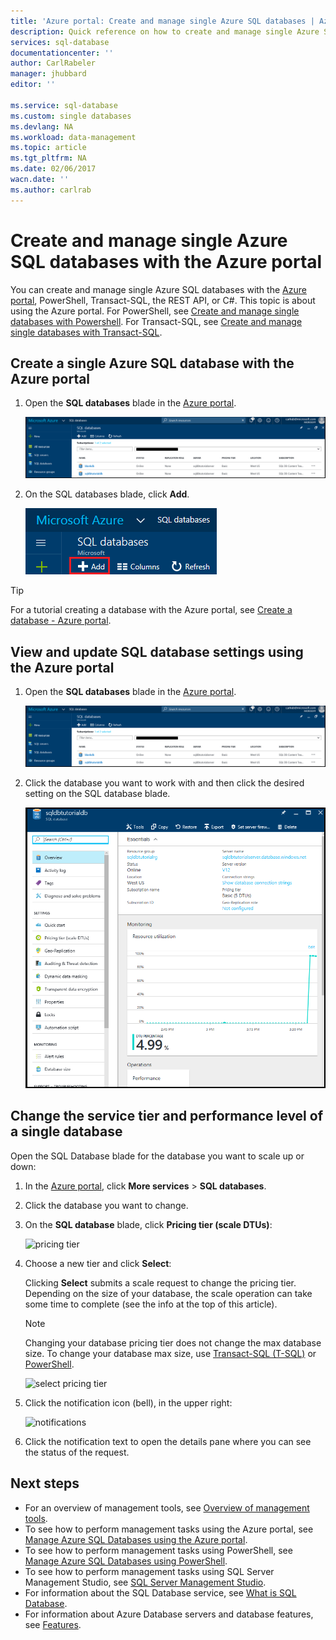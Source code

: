 ```yaml
---
title: 'Azure portal: Create and manage single Azure SQL databases | Azure'
description: Quick reference on how to create and manage single Azure SQL database using the Azure portal
services: sql-database
documentationcenter: ''
author: CarlRabeler
manager: jhubbard
editor: ''

ms.service: sql-database
ms.custom: single databases
ms.devlang: NA
ms.workload: data-management
ms.topic: article
ms.tgt_pltfrm: NA
ms.date: 02/06/2017
wacn.date: ''
ms.author: carlrab
---
```


# Create and manage single Azure SQL databases with the Azure portal

You can create and manage single Azure SQL databases with the [Azure portal](https://portal.azure.cn/), PowerShell, Transact-SQL, the REST API, or C#. This topic is about using the Azure portal. For PowerShell, see [Create and manage single databases with Powershell](./sql-database-manage-single-databases-powershell.md). For Transact-SQL, see [Create and manage single databases with Transact-SQL](./sql-database-manage-single-databases-tsql.md). 

## Create a single Azure SQL database with the Azure portal

1. Open the **SQL databases** blade in the [Azure portal](https://portal.azure.cn/). 

    ![sql databases](./media/sql-database-get-started/sql-databases.png)
2. On the SQL databases blade, click **Add**.

    ![add sql database](./media/sql-database-get-started/add-sql-database.png)

> [!TIP]
> For a tutorial creating a database with the Azure portal, see [Create a database - Azure portal](./sql-database-get-started.md).
>    

## View and update SQL database settings using the Azure portal

1. Open the **SQL databases** blade in the [Azure portal](https://portal.azure.cn/). 

    ![sql databases](./media/sql-database-get-started/sql-databases.png)

2. Click the database you want to work with and then click the desired setting on the SQL database blade.

    ![new sample db blade](./media/sql-database-get-started/new-sample-db-blade.png)

## Change the service tier and performance level of a single database
Open the SQL Database blade for the database you want to scale up or down:

1. In the [Azure portal](https://portal.azure.cn), click **More services** > **SQL databases**.
2. Click the database you want to change.
3. On the **SQL database** blade, click **Pricing tier (scale DTUs)**:

   ![pricing tier](./media/sql-database-manage-single-database-portal/new-tier.png)

4. Choose a new tier and click **Select**:

   Clicking **Select** submits a scale request to change the pricing tier. Depending on the size of your database, the scale operation can take some time to complete (see the info at the top of this article).

   > [!NOTE]
   > Changing your database pricing tier does not change the max database size. To change your database max size, use [Transact-SQL (T-SQL)](https://msdn.microsoft.com/zh-cn/library/mt574871.aspx) or [PowerShell](https://msdn.microsoft.com/zh-cn/library/mt619433.aspx).
   > 
   > 

   ![select pricing tier](./media/sql-database-manage-single-database-portal/choose-tier.png)
5. Click the notification icon (bell), in the upper right:

   ![notifications](./media/sql-database-manage-single-database-portal/scale-notification.png)

6. Click the notification text to open the details pane where you can see the status of the request.

## Next steps
* For an overview of management tools, see [Overview of management tools](./sql-database-manage-overview.md).
* To see how to perform management tasks using the Azure portal, see [Manage Azure SQL Databases using the Azure portal](./sql-database-manage-portal.md).
* To see how to perform management tasks using PowerShell, see [Manage Azure SQL Databases using PowerShell](./sql-database-manage-powershell.md).
* To see how to perform management tasks using SQL Server Management Studio, see [SQL Server Management Studio](./sql-database-manage-azure-ssms.md).
* For information about the SQL Database service, see [What is SQL Database](./sql-database-technical-overview.md). 
* For information about Azure Database servers and database features, see [Features](./sql-database-features.md).
